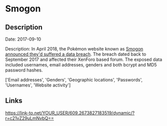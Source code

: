 # Smogon

## Description

Date: 2017-09-10

Description:
In April 2018, the Pokémon website known as <a href="https://www.smogon.com/forums/threads/we-were-hacked-recently-you-may-potentially-want-to-change-your-passwords.3632265/" target="_blank" rel="noopener">Smogon announced they'd suffered  a data breach</a>. The breach dated back to September 2017 and affected their XenForo based forum. The exposed data included usernames, email addresses, genders and both bcrypt and MD5 password hashes.


['Email addresses', 'Genders', 'Geographic locations', 'Passwords', 'Usernames', 'Website activity']

## Links

https://link-to.net/YOUR_USER/609.2673827183519/dynamic/?r=c21vZ29uLmNvbQ==